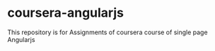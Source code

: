 # coursera-angularjs
This repository is for Assignments of coursera course of single page Angularjs
